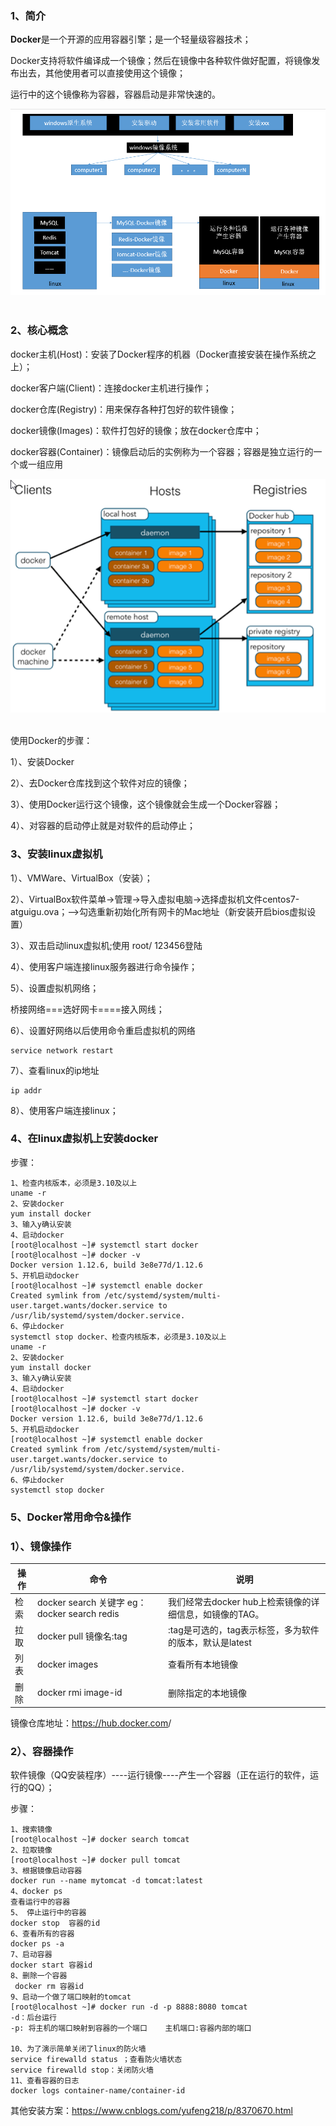 ### 1、简介

**Docker**是一个开源的应用容器引擎；是一个轻量级容器技术；

Docker支持将软件编译成一个镜像；然后在镜像中各种软件做好配置，将镜像发布出去，其他使用者可以直接使用这个镜像；

运行中的这个镜像称为容器，容器启动是非常快速的。

![img](../images/docker-0.png)![点击并拖拽以移动](data:image/gif;base64,R0lGODlhAQABAPABAP///wAAACH5BAEKAAAALAAAAAABAAEAAAICRAEAOw==)

### 2、核心概念

docker主机(Host)：安装了Docker程序的机器（Docker直接安装在操作系统之上）；

docker客户端(Client)：连接docker主机进行操作；

docker仓库(Registry)：用来保存各种打包好的软件镜像；

docker镜像(Images)：软件打包好的镜像；放在docker仓库中；

docker容器(Container)：镜像启动后的实例称为一个容器；容器是独立运行的一个或一组应用

![img](../images/docker-1.png)![点击并拖拽以移动](data:image/gif;base64,R0lGODlhAQABAPABAP///wAAACH5BAEKAAAALAAAAAABAAEAAAICRAEAOw==)

使用Docker的步骤：

1）、安装Docker

2）、去Docker仓库找到这个软件对应的镜像；

3）、使用Docker运行这个镜像，这个镜像就会生成一个Docker容器；

4）、对容器的启动停止就是对软件的启动停止；

### 3、安装linux虚拟机

 1）、VMWare、VirtualBox（安装）；

 2）、VirtualBox软件菜单->管理->导入虚拟电脑->选择虚拟机文件centos7-atguigu.ova；-->勾选重新初始化所有网卡的Mac地址（新安装开启bios虚拟设置）

 3）、双击启动linux虚拟机;使用 root/ 123456登陆

 4）、使用客户端连接linux服务器进行命令操作；

 5）、设置虚拟机网络；

 桥接网络===选好网卡====接入网线；

 6）、设置好网络以后使用命令重启虚拟机的网络

```shell
service network restart  
```

 7）、查看linux的ip地址

```shell
ip addr
```

 8）、使用客户端连接linux；

### 4、在linux虚拟机上安装docker

步骤：

```shell
1、检查内核版本，必须是3.10及以上
uname -r
2、安装docker
yum install docker
3、输入y确认安装
4、启动docker
[root@localhost ~]# systemctl start docker
[root@localhost ~]# docker -v
Docker version 1.12.6, build 3e8e77d/1.12.6
5、开机启动docker
[root@localhost ~]# systemctl enable docker
Created symlink from /etc/systemd/system/multi-user.target.wants/docker.service to /usr/lib/systemd/system/docker.service.
6、停止docker
systemctl stop docker、检查内核版本，必须是3.10及以上
uname -r
2、安装docker
yum install docker
3、输入y确认安装
4、启动docker
[root@localhost ~]# systemctl start docker
[root@localhost ~]# docker -v
Docker version 1.12.6, build 3e8e77d/1.12.6
5、开机启动docker
[root@localhost ~]# systemctl enable docker
Created symlink from /etc/systemd/system/multi-user.target.wants/docker.service to /usr/lib/systemd/system/docker.service.
6、停止docker
systemctl stop docker
```

### 5、Docker常用命令&操作

### 1）、镜像操作

| 操作 | 命令                                         | 说明                                                    |
| ---- | -------------------------------------------- | ------------------------------------------------------- |
| 检索 | docker search 关键字 eg：docker search redis | 我们经常去docker hub上检索镜像的详细信息，如镜像的TAG。 |
| 拉取 | docker pull 镜像名:tag                       | :tag是可选的，tag表示标签，多为软件的版本，默认是latest |
| 列表 | docker images                                | 查看所有本地镜像                                        |
| 删除 | docker rmi image-id                          | 删除指定的本地镜像                                      |

镜像仓库地址：<https://hub.docker.com>/

### 2）、容器操作

软件镜像（QQ安装程序）----运行镜像----产生一个容器（正在运行的软件，运行的QQ）；

步骤：

```shell
1、搜索镜像
[root@localhost ~]# docker search tomcat
2、拉取镜像
[root@localhost ~]# docker pull tomcat
3、根据镜像启动容器
docker run --name mytomcat -d tomcat:latest
4、docker ps  
查看运行中的容器
5、 停止运行中的容器
docker stop  容器的id
6、查看所有的容器
docker ps -a
7、启动容器
docker start 容器id
8、删除一个容器
 docker rm 容器id
9、启动一个做了端口映射的tomcat
[root@localhost ~]# docker run -d -p 8888:8080 tomcat
-d：后台运行
-p: 将主机的端口映射到容器的一个端口    主机端口:容器内部的端口

10、为了演示简单关闭了linux的防火墙
service firewalld status ；查看防火墙状态
service firewalld stop：关闭防火墙
11、查看容器的日志
docker logs container-name/container-id
```

其他安装方案：https://www.cnblogs.com/yufeng218/p/8370670.html